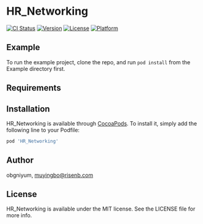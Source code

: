 # HR_Networking

[![CI Status](http://img.shields.io/travis/obgniyum/HR_Networking.svg?style=flat)](https://travis-ci.org/obgniyum/HR_Networking)
[![Version](https://img.shields.io/cocoapods/v/HR_Networking.svg?style=flat)](http://cocoapods.org/pods/HR_Networking)
[![License](https://img.shields.io/cocoapods/l/HR_Networking.svg?style=flat)](http://cocoapods.org/pods/HR_Networking)
[![Platform](https://img.shields.io/cocoapods/p/HR_Networking.svg?style=flat)](http://cocoapods.org/pods/HR_Networking)

## Example

To run the example project, clone the repo, and run `pod install` from the Example directory first.

## Requirements

## Installation

HR_Networking is available through [CocoaPods](http://cocoapods.org). To install
it, simply add the following line to your Podfile:

```ruby
pod 'HR_Networking'
```

## Author

obgniyum, muyingbo@risenb.com

## License

HR_Networking is available under the MIT license. See the LICENSE file for more info.

